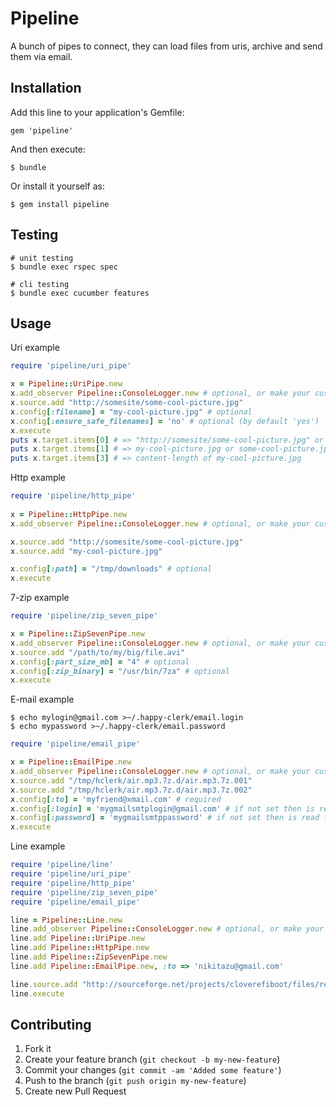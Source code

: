 # Pipeline

A bunch of pipes to connect, they can
load files from uris, archive and send
them via email.

## Installation

Add this line to your application's Gemfile:

    gem 'pipeline'

And then execute:

    $ bundle

Or install it yourself as:

    $ gem install pipeline


## Testing

    # unit testing
    $ bundle exec rspec spec
    
    # cli testing
    $ bundle exec cucumber features


## Usage

Uri example
```ruby
require 'pipeline/uri_pipe'

x = Pipeline::UriPipe.new
x.add_observer Pipeline::ConsoleLogger.new # optional, or make your custom logger
x.source.add "http://somesite/some-cool-picture.jpg"
x.config[:filename] = "my-cool-picture.jpg" # optional
x.config[:ensure_safe_filenames] = 'no' # optional (by default 'yes')
x.execute
puts x.target.items[0] # => "http://somesite/some-cool-picture.jpg" or redirected uri
puts x.target.items[1] # => my-cool-picture.jpg or some-cool-picture.jpg
puts x.target.items[3] # => content-length of my-cool-picture.jpg
```

Http example
```ruby
require 'pipeline/http_pipe'
    
x = Pipeline::HttpPipe.new
x.add_observer Pipeline::ConsoleLogger.new # optional, or make your custom logger

x.source.add "http://somesite/some-cool-picture.jpg"
x.source.add "my-cool-picture.jpg"

x.config[:path] = "/tmp/downloads" # optional
x.execute
```

7-zip example
```ruby
require 'pipeline/zip_seven_pipe'

x = Pipeline::ZipSevenPipe.new
x.add_observer Pipeline::ConsoleLogger.new # optional, or make your custom logger
x.source.add "/path/to/my/big/file.avi"
x.config[:part_size_mb] = "4" # optional
x.config[:zip_binary] = "/usr/bin/7za" # optional
x.execute
```

E-mail example

    $ echo mylogin@gmail.com >~/.happy-clerk/email.login
    $ echo mypassword >~/.happy-clerk/email.password
    
```ruby
require 'pipeline/email_pipe'

x = Pipeline::EmailPipe.new
x.add_observer Pipeline::ConsoleLogger.new # optional, or make your custom logger
x.source.add "/tmp/hclerk/air.mp3.7z.d/air.mp3.7z.001"
x.source.add "/tmp/hclerk/air.mp3.7z.d/air.mp3.7z.002"
x.config[:to] = 'myfriend@xmail.com' # required
x.config[:login] = 'mygmailsmtplogin@gmail.com' # if not set then is read from EMAIL_LOGINFILE
x.config[:password] = 'mygmailsmtppassword' # if not set then is read from EMAIL_PASSFILE
x.execute
```

Line example
```ruby
require 'pipeline/line'
require 'pipeline/uri_pipe'
require 'pipeline/http_pipe'
require 'pipeline/zip_seven_pipe'
require 'pipeline/email_pipe'

line = Pipeline::Line.new
line.add_observer Pipeline::ConsoleLogger.new # optional, or make your custom logger
line.add Pipeline::UriPipe.new
line.add Pipeline::HttpPipe.new
line.add Pipeline::ZipSevenPipe.new
line.add Pipeline::EmailPipe.new, :to => 'nikitazu@gmail.com'

line.source.add "http://sourceforge.net/projects/cloverefiboot/files/readme.txt/download"
line.execute
```

## Contributing

1. Fork it
2. Create your feature branch (`git checkout -b my-new-feature`)
3. Commit your changes (`git commit -am 'Added some feature'`)
4. Push to the branch (`git push origin my-new-feature`)
5. Create new Pull Request


